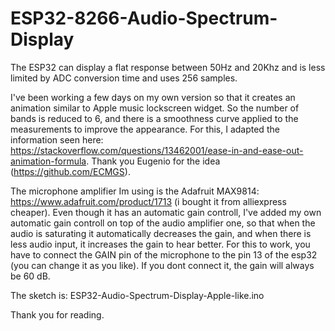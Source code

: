 # ESP32-8266-Audio-Spectrum-Display

The ESP32 can display a flat response between 50Hz and 20Khz and is less limited by ADC conversion time and uses 256 samples.

I've been working a few days on my own version so that it creates an animation similar to Apple music lockscreen widget.
So the number of bands is reduced to 6, and there is a smoothness curve applied to the measurements to improve the appearance.
For this, I adapted the information seen here: https://stackoverflow.com/questions/13462001/ease-in-and-ease-out-animation-formula. Thank you Eugenio for the idea (https://github.com/ECMGS).

The microphone amplifier Im using is the Adafruit MAX9814: https://www.adafruit.com/product/1713 (i bought it from alliexpress cheaper).
Even though it has an automatic gain controll, I've added my own automatic gain controll on top of the audio amplifier one, so that when the audio is saturating it automatically decreases the gain, and when there is less audio input, it increases the gain to hear better. For this to work, you have to connect the GAIN pin of the microphone  to the pin 13 of the esp32 (you can change it as you like). If you dont connect it, the gain will always be 60 dB.

The sketch is: ESP32-Audio-Spectrum-Display-Apple-like.ino

Thank you for reading.
